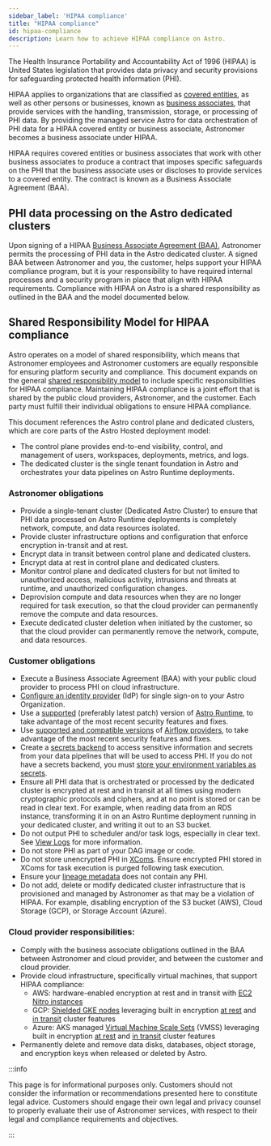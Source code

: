 ```yaml
---
sidebar_label: 'HIPAA compliance'
title: "HIPAA compliance"
id: hipaa-compliance
description: Learn how to achieve HIPAA compliance on Astro.
---
```


The Health Insurance Portability and Accountability Act of 1996 (HIPAA) is United States legislation that provides data privacy and security provisions for safeguarding protected health information (PHI).

HIPAA applies to organizations that are classified as [covered entities](https://www.hhs.gov/hipaa/for-professionals/covered-entities/index.html), as well as other persons or businesses, known as [business associates](https://www.hhs.gov/hipaa/for-professionals/covered-entities/index.html), that provide services with the handling, transmission, storage, or processing of PHI data. By providing the managed service Astro for data orchestration of PHI data for a HIPAA covered entity or business associate, Astronomer becomes a business associate under HIPAA.

HIPAA requires covered entities or business associates that work with other business associates to produce a contract that imposes specific safeguards on the PHI that the business associate uses or discloses to provide services to a covered entity. The contract is known as a Business Associate Agreement (BAA).

## PHI data processing on the Astro dedicated clusters

Upon signing of a HIPAA [Business Associate Agreement (BAA)](https://www.hhs.gov/hipaa/for-professionals/covered-entities/sample-business-associate-agreement-provisions/index.html), Astronomer permits the processing of PHI data in the Astro dedicated cluster. A signed BAA between Astronomer and you, the customer, helps support your HIPAA compliance program, but it is your responsibility to have required internal processes and a security program in place that align with HIPAA requirements. Compliance with HIPAA on Astro is a shared responsibility as outlined in the BAA and the model documented below.

## Shared Responsibility Model for HIPAA compliance

Astro operates on a model of shared responsibility, which means that Astronomer employees and Astronomer customers are equally responsible for ensuring platform security and compliance. This document expands on the general [shared responsibility model](shared-responsibility-model.md) to include specific responsibilities for HIPAA compliance. Maintaining HIPAA compliance is a joint effort that is shared by the public cloud providers, Astronomer, and the customer. Each party must fulfill their individual obligations to ensure HIPAA compliance.

This document references the Astro control plane and dedicated clusters, which are core parts of the Astro Hosted deployment model:

- The control plane provides end-to-end visibility, control, and management of users, workspaces, deployments, metrics, and logs.
- The dedicated cluster is the single tenant foundation in Astro and orchestrates your data pipelines on Astro Runtime deployments.

### Astronomer obligations

- Provide a single-tenant cluster (Dedicated Astro Cluster) to ensure that PHI data processed on Astro Runtime deployments is completely network, compute, and data resources isolated.
- Provide cluster infrastructure options and configuration that enforce encryption in-transit and at rest.
- Encrypt data in transit between control plane and dedicated clusters.
- Encrypt data at rest in control plane and dedicated clusters.
- Monitor control plane and dedicated clusters for but not limited to unauthorized access, malicious activity, intrusions and threats at runtime, and unauthorized configuration changes.
- Deprovision compute and data resources when they are no longer required for task execution, so that the cloud provider can permanently remove the compute and data resources.
- Execute dedicated cluster deletion when initiated by the customer, so that the cloud provider can permanently remove the network, compute, and data resources.

### Customer obligations

- Execute a Business Associate Agreement (BAA) with your public cloud provider to process PHI on cloud infrastructure.
- [Configure an identity provider](configure-idp.md) (IdP) for single sign-on to your Astro Organization.
- Use a [supported](runtime-version-lifecycle-policy.mdx#astro-runtime-lifecycle-schedule) (preferably latest patch) version of [Astro Runtime](runtime-image-architecture.mdx), to take advantage of the most recent security features and fixes.
- Use [supported and compatible versions](https://github.com/apache/airflow/blob/main/README.md#release-process-for-providers) of [Airflow providers](https://registry.astronomer.io/providers/?page=1), to take advantage of the most recent security features and fixes.
- Create a [secrets backend](https://docs.astronomer.io/astro/secrets-backend) to access sensitive information and secrets from your data pipelines that will be used to access PHI. If you do not have a secrets backend, you must [store your environment variables as secrets](environment-variables.md).
- Ensure all PHI data that is orchestrated or processed by the dedicated cluster is encrypted at rest and in transit at all times using modern cryptographic protocols and ciphers, and at no point is stored or can be read in clear text. For example, when reading data from an RDS instance, transforming it in on an Astro Runtime deployment running in your dedicated cluster, and writing it out to an S3 bucket.
- Do not output PHI to scheduler and/or task logs, especially in clear text. See [View Logs](view-logs.md) for more information.
- Do not store PHI as part of your DAG image or code.
- Do not store unencrypted PHI in [XComs](https://airflow.apache.org/docs/apache-airflow/stable/core-concepts/xcoms.html). Ensure encrypted PHI stored in XComs for task execution is purged following task execution.
- Ensure your [lineage metadata](set-up-data-lineage.md) does not contain any PHI.
- Do not add, delete or modify dedicated cluster infrastructure that is provisioned and managed by Astronomer as that may be a violation of HIPAA. For example, disabling encryption of the S3 bucket (AWS), Cloud Storage (GCP), or Storage Account (Azure).

### Cloud provider responsibilities:

- Comply with the business associate obligations outlined in the BAA between Astronomer and cloud provider, and between the customer and cloud provider.
- Provide cloud infrastructure, specifically virtual machines, that support HIPAA compliance:
    - AWS: hardware-enabled encryption at rest and in transit with [EC2 Nitro instances](https://docs.aws.amazon.com/AWSEC2/latest/UserGuide/instance-types.html#ec2-nitro-instances)
    - GCP: [Shielded GKE nodes](https://cloud.google.com/kubernetes-engine/docs/how-to/shielded-gke-nodes) leveraging built in encryption [at rest](https://cloud.google.com/docs/security/encryption/default-encryption) and [in transit](https://cloud.google.com/docs/security/encryption-in-transit) cluster features
    - Azure: AKS managed [Virtual Machine Scale Sets](https://docs.microsoft.com/en-us/azure/virtual-machine-scale-sets/overview) (VMSS) leveraging built in encryption [at rest](https://docs.microsoft.com/en-us/azure/security/fundamentals/encryption-overview#encryption-of-data-at-rest) and [in transit](https://docs.microsoft.com/en-us/azure/security/fundamentals/encryption-overview#encryption-of-data-in-transit) cluster features
- Permanently delete and remove data disks, databases, object storage, and encryption keys when released or deleted by Astro.

:::info

This page is for informational purposes only. Customers should not consider the information or recommendations presented here to constitute legal advice. Customers should engage their own legal and privacy counsel to properly evaluate their use of Astronomer services, with respect to their legal and compliance requirements and objectives.

:::
